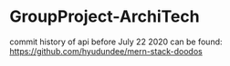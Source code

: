 # GroupProject-ArchiTech

commit history of api before July 22 2020 can be found: https://github.com/hyudundee/mern-stack-doodos

